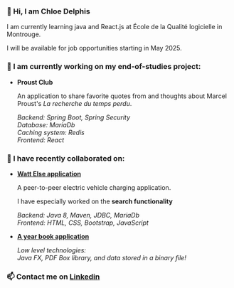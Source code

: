 ### 👋 Hi, I am Chloe Delphis

I am currently learning java and React.js at École de la Qualité logicielle in Montrouge.

I will be available for job opportunities starting in May 2025.

### 🔨 I am currently working on my end-of-studies project:

- **Proust Club**

  An application to share favorite quotes from and thoughts about Marcel Proust's _La recherche du temps perdu_.

  _Backend: Spring Boot, Spring Security_  
   _Database: MariaDb_  
   _Caching system: Redis_  
   _Frontend: React_

### 👾 I have recently collaborated on:

- **[Watt Else application](https://github.com/ChloeDelphis/Watt_Else_Linus)**

  A peer-to-peer electric vehicle charging application.

  I have especially worked on the **search functionality**

  _Backend: Java 8, Maven, JDBC, MariaDb  
   Frontend: HTML, CSS, Bootstrap, JavaScript_

- **[A year book application](https://github.com/ChloeDelphis/year-book_low-level_java)**

  _Low level technologies:_  
  _Java FX, PDF Box library, and data stored in a binary file!_

### 📫 Contact me on [Linkedin](https://www.linkedin.com/in/chloedelphis/)

<!---
ChloeDelphis/ChloeDelphis is a ✨ special ✨ repository because its `README.md` (this file) appears on your GitHub profile.
You can click the Preview link to take a look at your changes.
--->
